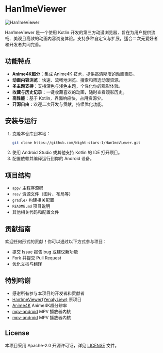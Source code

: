 # Han1meViewer

![Han1meViewer](https://socialify.git.ci/YenalyLiew/Han1meViewer/image?description=1&font=KoHo&forks=1&issues=1&language=1&logo=https%3A%2F%2Fgithub.com%2FYenalyLiew%2FHan1meViewer%2Fblob%2Fmaster%2Ficon%2Ficon_han1me_viewer-rurires.png%3Fraw%3Dtrue&name=1&owner=1&pattern=Plus&pulls=1&stargazers=1&theme=Dark)

Han1meViewer 是一个使用 Kotlin 开发的第三方动漫浏览器，旨在为用户提供流畅、美观且高效的动画内容浏览体验。支持多种自定义与扩展，适合二次元爱好者和开发者共同完善。

## 功能特点

- **Anime4K超分**：集成 Anime4K 技术，提供高清晰度的动画画质。
- **动画内容浏览**：快速、流畅地浏览、搜索和筛选动漫资源。
- **多主题支持**：支持深色与浅色主题，个性化你的观影体验。
- **收藏与历史记录**：一键收藏喜欢的动画，随时查看观影历史。
- **高性能**：基于 Kotlin，界面响应快，占用资源少。
- **开源自由**：欢迎二次开发与贡献，持续优化功能。

## 安装与运行

1. 克隆本仓库到本地：
   ```bash
   git clone https://github.com/Night-stars-1/Han1meViewer.git
   ```
2. 使用 Android Studio 或其他支持 Kotlin 的 IDE 打开项目。
3. 配置依赖并编译运行到你的 Android 设备。

## 项目结构

- `app/` 主程序源码
- `res/` 资源文件（图片、布局等）
- `gradle/` 构建相关配置
- `README.md` 项目说明
- 其他相关代码和配置文件

## 贡献指南

欢迎任何形式的贡献！你可以通过以下方式参与项目：

- 提交 Issue 报告 bug 或建议新功能
- Fork 并提交 Pull Request
- 优化文档与翻译

## 特别鸣谢

- 感谢所有参与本项目的开发者和贡献者
- [Han1meViewer(YenalyLiew)](https://github.com/YenalyLiew/Han1meViewer) 原项目
- [Anime4K](https://github.com/bloc97/Anime4K) Anime4K超分辨率
- [mpv-android](https://github.com/abdallahmehiz/mpv-android) MPV 播放器内核
- [mpv-android](https://github.com/mpv-android/mpv-android) MPV 播放器内核

## License

本项目采用 Apache-2.0 开源许可证，详见 [LICENSE](LICENSE) 文件。
